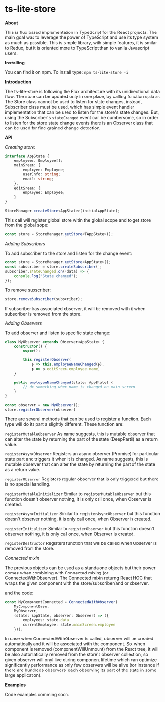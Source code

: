 ts-lite-store
====================================================================

**About**

This is flux based implementation in TypeScript for the React projects. The main goal was to leverage the power of TypeScript and use its type system as much as possible. This is simple library, with simple features, it is smilar to Redux, but it is oriented more to TypeScript than to vanila Javascript users.

**Installing**

You can find it on npm. To install type: `npm ts-lite-store -i`

**Introduction**

The ts-lite-store is following the Flux architecture with its unidirectional data flow. The store can be updated only in one place, by calling function `update`. The Store class cannot be used to listen for state changes, instead, Subscriber class must be used, which has simple event handler implementation that can be used to listen for the store's state changes. But, using the Subscriber's `stateChanged` event can be cumbersome, so in order to listen for the store state change events there is an Observer class that can be used for fine grained change detection.

**API**

*Creating store:*

```TypeScript
interface AppState {
    employees: Employee[];
    mainSreen: {
        employee: Employee;
        userInfo: string;
        email: string;
    },
    editSreen: {
        employee: Employee;
    }
}

StoreManager.createStore<AppState>(initialAppState);
```

This call will register global store witin the global scope and to get store from the global sope:

```TypeScript
const store = StoreManager.getStore<TAppState>();
```

*Adding Subscribers*

To add subscriber to the store and listen for the change event:

```TypeScript
const store = StoreManager.getStore<AppState>();
const subscriber = store.createSubscriber();
subscriber.stateChanged.on((data) => {
    console.log("State changed");
});
```

To remove subscriber:

```TypeScript
store.removeSubscriber(subscriber);
```

If subscriber has associated observer, it will be removed with it when subscriber is removed from the store.

*Adding Observers*

To add observer and listen to specific state change:

```TypeScript
class MyObserver extends Observer<AppState> {
    constructor() {
        super();

        this.registerObserver(
            p => this.employeeNameChanged(p),
            p => p.editSreen.employee.name)
    }

    public employeeNameChanged(state: AppState) {
        // do something when name is changed on main screen
    }
}

const observer = new MyObserver();
store.registerObserver(observer)
```

There are several methods that can be used to register a function. Each type will do its part a slightly different. These function are:

`registerMutableObserver`
As name suggests, this is mutable observer that can alter the state by returning the part of the state (DeepPartil<TState>) as a return value.

`registerAsyncObserver`
Registers an async observer (Promise<void>) for particular state part and triggers it when it is changed. As name suggests, this is mutable observer that can alter the state by returning the part of the state as a return value.

`registerObserver`
Registers regular observer that is only triggered but there is no special handling.

`registerMutableInitializer`
Similar to `registerMutableObserver` but this function doesn't observer nothing, it is only call once, when Observer is created.

`registerAsyncInitializer`
Similar to `registerAsyncObserver` but this function doesn't observer nothing, it is only call once, when Observer is created.

`registerInitializer`
Similar to `registerObserver` but this function doesn't observer nothing, it is only call once, when Observer is created.

`registerDestructor`
Registers function that will be called when Observer is removed from the store.


*Connected mixin*

The previous objects can be used as a standalone objects but their power comes when combining with Connected mixing (or ConnectedWithObserver). The Connected mixin returng React HOC that wraps the given component with the store/subscriber/and or observer.

and the code:

```TypeScript
const MyComponentConnected = ConnectedWithObserver(
    MyComponentBase,
    MyObserver,
    (state: AppState, observer: Observer) => ({
        employees: state.data
        currentEmployee: state.mainScreen.employee
    }));
```

In case when ConnectedWithObserver is called, observer will be created automatically and it will be associated with the component. So, when component is removed (componentWillUnmount) from the React tree, it will be also automatically removed from the store's observer collection, so given observer will onyl live during component lifetime which can optimize significantly performance as only few observers will be alive (for instance if there are hundreds observers, each observing its part of the state in some large application).


**Examples**

Code examples comming soon.
